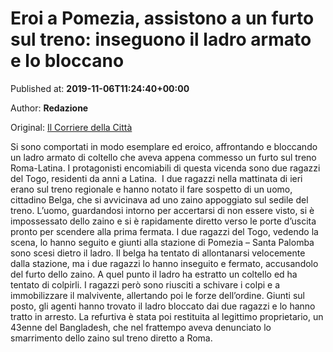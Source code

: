 
# Eroi a Pomezia, assistono a un furto sul treno: inseguono il ladro armato e lo bloccano

Published at: **2019-11-06T11:24:40+00:00**

Author: **Redazione**

Original: [Il Corriere della Città](https://www.ilcorrieredellacitta.com/ultime-notizie/eroi-a-pomezia-assistono-a-un-furto-sul-treno-inseguono-il-ladro-armato-e-lo-bloccano.html)

Si sono comportati in modo esemplare ed eroico, affrontando e bloccando un ladro armato di coltello che aveva appena commesso un furto sul treno Roma-Latina.
I protagonisti encomiabili di questa vicenda sono due ragazzi del Togo, residenti da anni a Latina. 
I due ragazzi nella mattinata di ieri erano sul treno regionale e hanno notato il fare sospetto di un uomo, cittadino Belga, che si avvicinava ad uno zaino appoggiato sul sedile del treno.
L’uomo, guardandosi intorno per accertarsi di non essere visto, si è impossessato dello zaino e si è rapidamente diretto verso le porte d’uscita pronto per scendere alla prima fermata.
I due ragazzi del Togo, vedendo la scena, lo hanno seguito e giunti alla stazione di Pomezia – Santa Palomba sono scesi dietro il ladro.
Il belga ha tentato di allontanarsi velocemente dalla stazione, ma i due ragazzi lo hanno inseguito e fermato, accusandolo del furto dello zaino.
A quel punto il ladro ha estratto un coltello ed ha tentato di colpirli.
I ragazzi però sono riusciti a schivare i colpi e a immobilizzare il malvivente, allertando poi le forze dell’ordine.
Giunti sul posto, gli agenti hanno trovato il ladro bloccato dai due ragazzi e lo hanno tratto in arresto.
La refurtiva è stata poi restituita al legittimo proprietario, un 43enne del Bangladesh, che nel frattempo aveva denunciato lo smarrimento dello zaino sul treno diretto a Roma.
